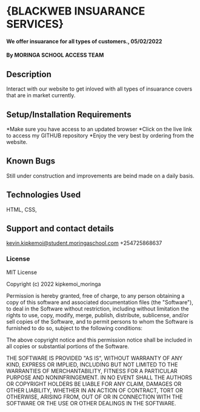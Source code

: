 # {BLACKWEB INSUARANCE SERVICES}
#### We offer insuarance for all types of customers., 05/02/2022

#### By MORINGA SCHOOL ACCESS TEAM

## Description
Interact with our website to get inloved with all types of insuarance covers that are in market currently.
## Setup/Installation Requirements
*Make sure you have access to an updated browser
*Click on the live link to access my GITHUB repository
*Enjoy the very best by ordering from the website.

## Known Bugs
Still under construction and improvements are beind made on a daily basis.
## Technologies Used
HTML, CSS,
## Support and contact details
kevin.kipkemoi@student.moringaschool.com
+254725868637
### License
MIT License

Copyright (c) 2022 kipkemoi_moringa

Permission is hereby granted, free of charge, to any person obtaining a copy
of this software and associated documentation files (the "Software"), to deal
in the Software without restriction, including without limitation the rights
to use, copy, modify, merge, publish, distribute, sublicense, and/or sell
copies of the Software, and to permit persons to whom the Software is
furnished to do so, subject to the following conditions:

The above copyright notice and this permission notice shall be included in all
copies or substantial portions of the Software.

THE SOFTWARE IS PROVIDED "AS IS", WITHOUT WARRANTY OF ANY KIND, EXPRESS OR
IMPLIED, INCLUDING BUT NOT LIMITED TO THE WARRANTIES OF MERCHANTABILITY,
FITNESS FOR A PARTICULAR PURPOSE AND NONINFRINGEMENT. IN NO EVENT SHALL THE
AUTHORS OR COPYRIGHT HOLDERS BE LIABLE FOR ANY CLAIM, DAMAGES OR OTHER
LIABILITY, WHETHER IN AN ACTION OF CONTRACT, TORT OR OTHERWISE, ARISING FROM,
OUT OF OR IN CONNECTION WITH THE SOFTWARE OR THE USE OR OTHER DEALINGS IN THE
SOFTWARE.
  
